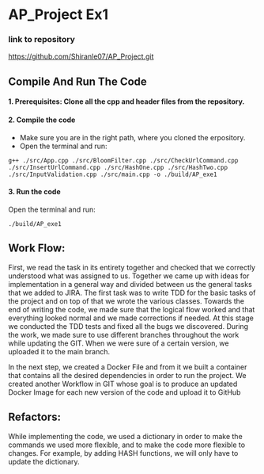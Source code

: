 # AP_Project Ex1
### link to repository
https://github.com/Shiranle07/AP_Project.git

## Compile And Run The Code
#### 1. Prerequisites: Clone all the cpp and header files from the repository.
#### 2. Compile the code
   * Make sure you are in the right path, where you cloned the erpository.
   * Open the terminal and run:
   
```Terminal
g++ ./src/App.cpp ./src/BloomFilter.cpp ./src/CheckUrlCommand.cpp ./src/InsertUrlCommand.cpp ./src/HashOne.cpp ./src/HashTwo.cpp ./src/InputValidation.cpp ./src/main.cpp -o ./build/AP_exe1
```

#### 3. Run the code

   Open the terminal and run:
```Terminal
./build/AP_exe1
```
## Work Flow:
First, we read the task in its entirety together and checked that we correctly understood what was assigned to us.
Together we came up with ideas for implementation in a general way and divided between us the general tasks that we added to JIRA.
The first task was to write TDD for the basic tasks of the project and on top of that we wrote the various classes.
Towards the end of writing the code, we made sure that the logical flow worked and that everything looked normal and we made corrections if needed.
At this stage we conducted the TDD tests and fixed all the bugs we discovered.
During the work, we made sure to use different branches throughout the work while updating the GIT. When we were sure of a certain version, we uploaded it to the main branch.

In the next step, we created a Docker File and from it we built a container that contains all the desired dependencies in order to run the project. We created another Workflow in GIT whose goal is to produce an updated Docker Image for each new version of the code and upload it to GitHub

## Refactors:
While implementing the code, we used a dictionary in order to make the commands we used more flexible, and to make the code more flexible to changes. For example, by adding HASH functions, we will only have to update the dictionary.







